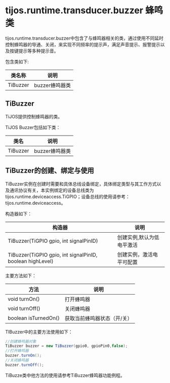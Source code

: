 # tijos.runtime.transducer.buzzer 蜂鸣类

tijos.runtime.transducer.buzzer中包含了与蜂鸣器相关的类，通过使用不同延时控制蜂鸣器的导通、关闭，来实现不同频率的提示声，满足声音提示、报警提示以及按键提示等多种提示音。

包含类如下:

| 类名称      | 说明         |
| -------- | ---------- |
| TiBuzzer | buzzer蜂鸣器类 |



## TiBuzzer

TiJOS提供控制蜂鸣器的类。

TiJOS Buzzer包括如下类：

| 类名       | 说明         |
| -------- | ---------- |
| TiBuzzer | buzzer蜂鸣器类 |



## TiBuzzer的创建、绑定与使用

TiBuzzer实例在创建时需要和具体总线设备绑定，具体绑定类型与其工作方式以及通讯协议有关，本实例绑定的设备总线类为 tijos.runtime.deviceaccess.TiGPIO；设备总线的使用请参考：tijos.runtime.deviceaccess。



构造器如下：

| 构造器                                      | 说明            |
| ---------------------------------------- | ------------- |
| TiBuzzer(TiGPIO gpio, int signalPinID)   | 创建实例,默认为低电平激活 |
| TiBuzzer(TiGPIO gpio, int signalPinID, boolean highLevel) | 创建实例，激活电平可配置  |



主要方法如下：

| 方法                   | 说明             |
| -------------------- | -------------- |
| void turnOn()        | 打开蜂鸣器          |
| void turnOff()       | 关闭蜂鸣器          |
| boolean isTurnedOn() | 获取当前蜂鸣器状态（开/关） |

TIBuzzer中的主要方法使用如下：

```java
//创建蜂鸣器对象
TiBuzzer buzzer = new TiBuzzer(gpio0, gpioPin0,false);
//打开蜂鸣器
buzzer.turnOn();
//关闭蜂鸣器
buzzer.turnOff();
```

TiBuzze类中他方法的使用请参考TiBuzzer蜂鸣器功能例程。